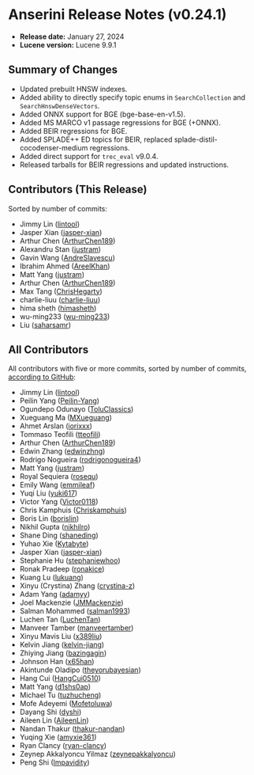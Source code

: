 # Anserini Release Notes (v0.24.1)

+ **Release date:** January 27, 2024
+ **Lucene version:** Lucene 9.9.1

## Summary of Changes

+ Updated prebuilt HNSW indexes.
+ Added ability to directly specify topic enums in `SearchCollection` and `SearchHnswDenseVectors`.
+ Added ONNX support for BGE (bge-base-en-v1.5).
+ Added MS MARCO v1 passage regressions for BGE (+ONNX).
+ Added BEIR regressions for BGE.
+ Added SPLADE++ ED topics for BEIR, replaced splade-distil-cocodenser-medium regressions.
+ Added direct support for `trec_eval` v9.0.4.
+ Released tarballs for BEIR regressions and updated instructions.

## Contributors (This Release)

Sorted by number of commits:

+ Jimmy Lin ([lintool](https://github.com/lintool))
+ Jasper Xian ([jasper-xian](https://github.com/jasper-xian))
+ Arthur Chen ([ArthurChen189](https://github.com/ArthurChen189))
+ Alexandru Stan ([justram](https://github.com/justram))
+ Gavin Wang ([AndreSlavescu](https://github.com/AndreSlavescu))
+ Ibrahim Ahmed ([AreelKhan](https://github.com/AreelKhan))
+ Matt Yang ([justram](https://github.com/justram))
+ Arthur Chen ([ArthurChen189](https://github.com/ArthurChen189))
+ Max Tang ([ChrisHegarty](https://github.com/ChrisHegarty))
+ charlie-liuu ([charlie-liuu](https://github.com/charlie-liuu))
+ hima sheth ([himasheth](https://github.com/himasheth))
+ wu-ming233 ([wu-ming233](https://github.com/wu-ming233))
+ Liu ([saharsamr](https://github.com/saharsamr))

## All Contributors

All contributors with five or more commits, sorted by number of commits, [according to GitHub](https://github.com/castorini/Anserini/graphs/contributors):

+ Jimmy Lin ([lintool](https://github.com/lintool))
+ Peilin Yang ([Peilin-Yang](https://github.com/Peilin-Yang))
+ Ogundepo Odunayo ([ToluClassics](https://github.com/ToluClassics))
+ Xueguang Ma ([MXueguang](https://github.com/MXueguang))
+ Ahmet Arslan ([iorixxx](https://github.com/iorixxx))
+ Tommaso Teofili ([tteofili](https://github.com/tteofili))
+ Arthur Chen ([ArthurChen189](https://github.com/ArthurChen189))
+ Edwin Zhang ([edwinzhng](https://github.com/edwinzhng))
+ Rodrigo Nogueira ([rodrigonogueira4](https://github.com/rodrigonogueira4))
+ Matt Yang ([justram](https://github.com/justram))
+ Royal Sequiera ([rosequ](https://github.com/rosequ))
+ Emily Wang ([emmileaf](https://github.com/emmileaf))
+ Yuqi Liu ([yuki617](https://github.com/yuki617))
+ Victor Yang ([Victor0118](https://github.com/Victor0118))
+ Chris Kamphuis ([Chriskamphuis](https://github.com/Chriskamphuis))
+ Boris Lin ([borislin](https://github.com/borislin))
+ Nikhil Gupta ([nikhilro](https://github.com/nikhilro))
+ Shane Ding ([shaneding](https://github.com/shaneding))
+ Yuhao Xie ([Kytabyte](https://github.com/Kytabyte))
+ Jasper Xian ([jasper-xian](https://github.com/jasper-xian))
+ Stephanie Hu ([stephaniewhoo](https://github.com/stephaniewhoo))
+ Ronak Pradeep ([ronakice](https://github.com/ronakice))
+ Kuang Lu ([lukuang](https://github.com/lukuang))
+ Xinyu (Crystina) Zhang ([crystina-z](https://github.com/crystina-z))
+ Adam Yang ([adamyy](https://github.com/adamyy))
+ Joel Mackenzie ([JMMackenzie](https://github.com/JMMackenzie))
+ Salman Mohammed ([salman1993](https://github.com/salman1993))
+ Luchen Tan ([LuchenTan](https://github.com/LuchenTan))
+ Manveer Tamber ([manveertamber](https://github.com/manveertamber))
+ Xinyu Mavis Liu ([x389liu](https://github.com/x389liu))
+ Kelvin Jiang ([kelvin-jiang](https://github.com/kelvin-jiang))
+ Zhiying Jiang ([bazingagin](https://github.com/bazingagin))
+ Johnson Han ([x65han](https://github.com/x65han))
+ Akintunde Oladipo ([theyorubayesian](https://github.com/theyorubayesian))
+ Hang Cui ([HangCui0510](https://github.com/HangCui0510))
+ Matt Yang ([d1shs0ap](https://github.com/d1shs0ap))
+ Michael Tu ([tuzhucheng](https://github.com/tuzhucheng))
+ Mofe Adeyemi ([Mofetoluwa](https://github.com/Mofetoluwa))
+ Dayang Shi ([dyshi](https://github.com/dyshi))
+ Aileen Lin ([AileenLin](https://github.com/AileenLin))
+ Nandan Thakur ([thakur-nandan](https://github.com/thakur-nandan))
+ Yuqing Xie ([amyxie361](https://github.com/amyxie361))
+ Ryan Clancy ([ryan-clancy](https://github.com/ryan-clancy))
+ Zeynep Akkalyoncu Yilmaz ([zeynepakkalyoncu](https://github.com/zeynepakkalyoncu))
+ Peng Shi ([Impavidity](https://github.com/Impavidity))

